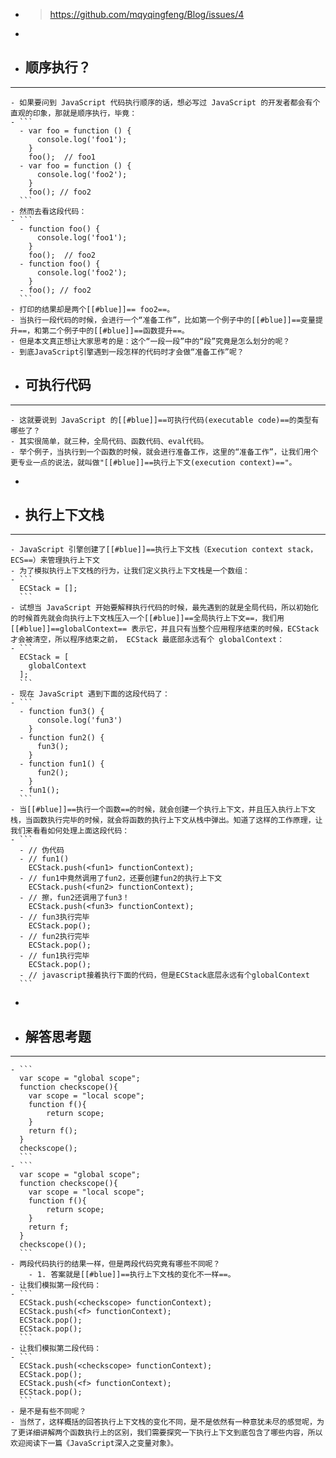 - > https://github.com/mqyqingfeng/Blog/issues/4
-
- ## 顺序执行？
- ---
	- 如果要问到 JavaScript 代码执行顺序的话，想必写过 JavaScript 的开发者都会有个直观的印象，那就是顺序执行，毕竟：
	- ```
	  - var foo = function () {
	      console.log('foo1');  
	    }  
	    foo();  // foo1  
	  - var foo = function () {
	      console.log('foo2');  
	    }  
	    foo(); // foo2
	  ```
	- 然而去看这段代码：
	- ```
	  - function foo() {
	      console.log('foo1');  
	    }  
	    foo();  // foo2  
	  - function foo() {
	      console.log('foo2');  
	    }  
	  - foo(); // foo2
	  ```
	- 打印的结果却是两个[[#blue]]== foo2==。
	- 当执行一段代码的时候，会进行一个“准备工作”，比如第一个例子中的[[#blue]]==变量提升==，和第二个例子中的[[#blue]]==函数提升==。
	- 但是本文真正想让大家思考的是：这个“一段一段”中的“段”究竟是怎么划分的呢？
	- 到底JavaScript引擎遇到一段怎样的代码时才会做“准备工作”呢？
- ## 可执行代码
- ---
	- 这就要说到 JavaScript 的[[#blue]]==可执行代码(executable code)==的类型有哪些了？
	- 其实很简单，就三种，全局代码、函数代码、eval代码。
	- 举个例子，当执行到一个函数的时候，就会进行准备工作，这里的“准备工作”，让我们用个更专业一点的说法，就叫做"[[#blue]]==执行上下文(execution context)=="。
-
- ## 执行上下文栈
- ---
	- JavaScript 引擎创建了[[#blue]]==执行上下文栈（Execution context stack，ECS==）来管理执行上下文
	- 为了模拟执行上下文栈的行为，让我们定义执行上下文栈是一个数组：
	- ```
	  ECStack = [];
	  ```
	- 试想当 JavaScript 开始要解释执行代码的时候，最先遇到的就是全局代码，所以初始化的时候首先就会向执行上下文栈压入一个[[#blue]]==全局执行上下文==，我们用 [[#blue]]==globalContext== 表示它，并且只有当整个应用程序结束的时候，ECStack 才会被清空，所以程序结束之前， ECStack 最底部永远有个 globalContext：
	- ```
	  ECStack = [
	    globalContext
	  ];
	  ```
	- 现在 JavaScript 遇到下面的这段代码了：
	- ```
	  - function fun3() {
	      console.log('fun3')  
	    }  
	  - function fun2() {
	      fun3();  
	    }  
	  - function fun1() {
	      fun2();  
	    }  
	  - fun1();
	  ```
	- 当[[#blue]]==执行一个函数==的时候，就会创建一个执行上下文，并且压入执行上下文栈，当函数执行完毕的时候，就会将函数的执行上下文从栈中弹出。知道了这样的工作原理，让我们来看看如何处理上面这段代码：
	- ```
	  - // 伪代码
	  - // fun1()
	    ECStack.push(<fun1> functionContext);  
	  - // fun1中竟然调用了fun2，还要创建fun2的执行上下文
	    ECStack.push(<fun2> functionContext);  
	  - // 擦，fun2还调用了fun3！
	    ECStack.push(<fun3> functionContext);  
	  - // fun3执行完毕
	    ECStack.pop();  
	  - // fun2执行完毕
	    ECStack.pop();  
	  - // fun1执行完毕
	    ECStack.pop();  
	  - // javascript接着执行下面的代码，但是ECStack底层永远有个globalContext
	  ```
-
- ## 解答思考题
- ---
	- ```
	  var scope = "global scope";
	  function checkscope(){
	    var scope = "local scope";
	    function f(){
	        return scope;
	    }
	    return f();
	  }
	  checkscope();
	  ```
	- ```
	  var scope = "global scope";
	  function checkscope(){
	    var scope = "local scope";
	    function f(){
	        return scope;
	    }
	    return f;
	  }
	  checkscope()();
	  ```
	- 两段代码执行的结果一样，但是两段代码究竟有哪些不同呢？
		- 1. 答案就是[[#blue]]==执行上下文栈的变化不一样==。
	- 让我们模拟第一段代码：
	- ```
	  ECStack.push(<checkscope> functionContext);
	  ECStack.push(<f> functionContext);
	  ECStack.pop();
	  ECStack.pop();
	  ```
	- 让我们模拟第二段代码：
	- ```
	  ECStack.push(<checkscope> functionContext);
	  ECStack.pop();
	  ECStack.push(<f> functionContext);
	  ECStack.pop();
	  ```
	- 是不是有些不同呢？
	- 当然了，这样概括的回答执行上下文栈的变化不同，是不是依然有一种意犹未尽的感觉呢，为了更详细讲解两个函数执行上的区别，我们需要探究一下执行上下文到底包含了哪些内容，所以欢迎阅读下一篇《JavaScript深入之变量对象》。